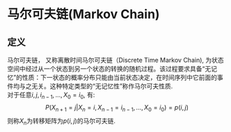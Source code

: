 # 马尔可夫链(Markov Chain)
## 定义
马尔可夫链， 又称离散时间马尔可夫链（Discrete Time Markov Chain), 为状态空间中经过从一个状态到另一个状态的转换的随机过程。该过程要求具备“无记忆”的性质：下一状态的概率分布只能由当前状态决定，在时间序列中它前面的事件均与之无关。这种特定类型的“无记忆性”称作马尔可夫性质.  
对于任意$i, j, i_{n-1}, ... , X_0 = i_0$, 有:
$$
P(X_{n+1} = j | X_n=i, X_{n-1}=i_{n-1}, ... , X_0=i_0) = p(i, j)
$$
则称$X_n$为转移矩阵为$p(i,j)$的马尔可夫链.
